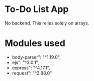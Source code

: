 # To-Do List App
No backend.  This relies solely on arrays.

# Modules used
* body-parser": "^1.19.0",
* ejs": "^3.0.1",
* express": "^4.17.1",
* request": "^2.88.0"